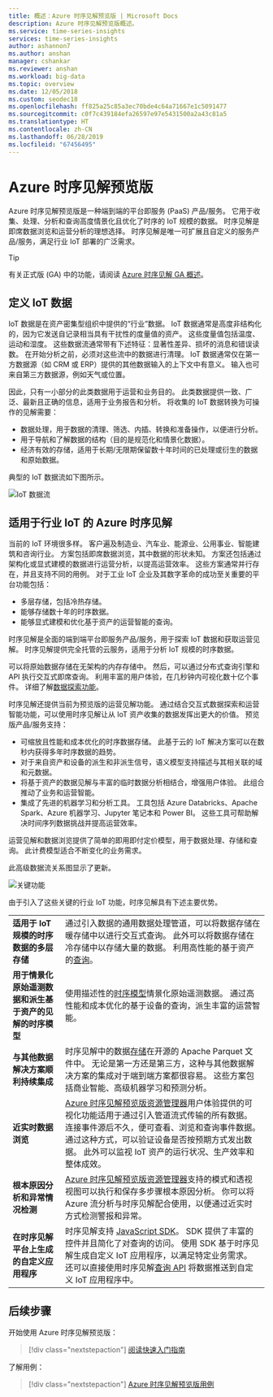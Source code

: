 ```yaml
---
title: 概述：Azure 时序见解预览版 | Microsoft Docs
description: Azure 时序见解预览版概述。
ms.service: time-series-insights
services: time-series-insights
author: ashannon7
ms.author: anshan
manager: cshankar
ms.reviewer: anshan
ms.workload: big-data
ms.topic: overview
ms.date: 12/05/2018
ms.custom: seodec18
ms.openlocfilehash: ff825a25c85a3ec70bde4c64a71667e1c5091477
ms.sourcegitcommit: c0f7c439184efa26597e97e5431500a2a43c81a5
ms.translationtype: HT
ms.contentlocale: zh-CN
ms.lasthandoff: 06/28/2019
ms.locfileid: "67456495"
---
```

# <a name="azure-time-series-insights-preview"></a>Azure 时序见解预览版

Azure 时序见解预览版是一种端到端的平台即服务 (PaaS) 产品/服务。 它用于收集、处理、分析和查询高度情景化且优化了时序的 IoT 规模的数据。 时序见解是即席数据浏览和运营分析的理想选择。 时序见解是唯一可扩展且自定义的服务产品/服务，满足行业 IoT 部署的广泛需求。

> [!TIP]
> 有关正式版 (GA) 中的功能，请阅读 [Azure 时序见解 GA 概述](time-series-insights-overview.md)。


## <a name="define-iot-data"></a>定义 IoT 数据

IoT 数据是在资产密集型组织中提供的“行业”数据。 IoT 数据通常是高度非结构化的，因为它发送自记录相当具有干扰性的度量值的资产。 这些度量值包括温度、运动和湿度。 这些数据流通常带有下述特征：显著性差异、损坏的消息和错误读数。 在开始分析之前，必须对这些流中的数据进行清理。 IoT 数据通常仅在第一方数据源（如 CRM 或 ERP）提供的其他数据输入的上下文中有意义。 输入也可来自第三方数据源，例如天气或位置。

因此，只有一小部分的此类数据用于运营和业务目的。 此类数据提供一致、广泛、最新且正确的信息，适用于业务报告和分析。 将收集的 IoT 数据转换为可操作的见解需要：

* 数据处理，用于数据的清理、筛选、内插、转换和准备操作，以便进行分析。
* 用于导航和了解数据的结构（目的是规范化和情景化数据）。
* 经济有效的存储，适用于长期/无限期保留数十年时间的已处理或衍生的数据和原始数据。

典型的 IoT 数据流如下图所示。

  ![IoT 数据流][1]

## <a name="azure-time-series-insights-for-industrial-iot"></a>适用于行业 IoT 的 Azure 时序见解

当前的 IoT 环境很多样。 客户遍及制造业、汽车业、能源业、公用事业、智能建筑和咨询行业。 方案包括即席数据浏览，其中数据的形状未知。 方案还包括通过架构化或显式建模的数据进行运营分析，以提高运营效率。 这些方案通常并行存在，并且支持不同的用例。 对于工业 IoT 企业及其数字革命的成功至关重要的平台功能包括：

- 多层存储，包括冷热存储。 
- 能够存储数十年的时序数据。 
- 能够显式建模和优化基于资产的运营智能的查询。

时序见解是全面的端到端平台即服务产品/服务，用于探索 IoT 数据和获取运营见解。 时序见解提供完全托管的云服务，适用于分析 IoT 规模的时序数据。

可以将原始数据存储在无架构的内存存储中。 然后，可以通过分布式查询引擎和 API 执行交互式即席查询。 利用丰富的用户体验，在几秒钟内可视化数十亿个事件。 详细了解[数据探索功能](./time-series-insights-overview.md)。

时序见解还提供当前为预览版的运营见解功能。 通过结合交互式数据探索和运营智能功能，可以使用时序见解让从 IoT 资产收集的数据发挥出更大的价值。 预览版产品/服务支持：

* 可缩放且性能和成本优化的时序数据存储。 此基于云的 IoT 解决方案可以在数秒内获得多年时序数据的趋势。
* 对于来自资产和设备的派生和非派生信号，语义模型支持描述与其相关联的域和元数据。
* 将基于资产的数据见解与丰富的临时数据分析相结合，增强用户体验。 此组合推动了业务和运营智能。
* 集成了先进的机器学习和分析工具。 工具包括 Azure Databricks、Apache Spark、Azure 机器学习、Jupyter 笔记本和 Power BI。 这些工具可帮助解决时间序列数据挑战并提高运营效率。

运营见解和数据浏览提供了简单的即用即付定价模型，用于数据处理、存储和查询。 此计费模型适合不断变化的业务需求。

此高级数据流关系图显示了更新。

  ![关键功能][2]

由于引入了这些关键的行业 IoT 功能，时序见解具有下述主要优势。

| | |
| ---| ---|
| **适用于 IoT 规模的时序数据的多层存储** | 通过引入数据的通用数据处理管道，可以将数据存储在暖存储中以进行交互式查询。 此外可以将数据存储在冷存储中以存储大量的数据。 利用高性能的基于资产的[查询](./time-series-insights-update-tsq.md)。 |
| **用于情景化原始遥测数据和派生基于资产的见解的时序模型** | 使用描述性的[时序模型](./time-series-insights-update-tsm.md)情景化原始遥测数据。 通过高性能和成本优化的基于设备的查询，派生丰富的运营智能。 |
| **与其他数据解决方案顺利持续集成** |  时序见解中的数据[存储](./time-series-insights-update-storage-ingress.md)在开源的 Apache Parquet 文件中。 无论是第一方还是第三方，这种与其他数据解决方案的集成对于端到端方案都很容易。 这些方案包括商业智能、高级机器学习和预测分析。 |
| **近实时数据浏览** | [Azure 时序见解预览版资源管理器](./time-series-insights-update-explorer.md)用户体验提供的可视化功能适用于通过引入管道流式传输的所有数据。 连接事件源后不久，便可查看、浏览和查询事件数据。 通过这种方式，可以验证设备是否按预期方式发出数据。 此外可以监视 IoT 资产的运行状况、生产效率和整体成效。 |
| **根本原因分析和异常情况检测** | [Azure 时序见解预览版资源管理器](./time-series-insights-update-explorer.md)支持的模式和透视视图可以执行和保存多步骤根本原因分析。 你可以将 Azure 流分析与时序见解配合使用，以便通过近实时方式检测警报和异常。 |
| **在时序见解平台上生成的自定义应用程序** | 时序见解支持 [JavaScript SDK](./tutorial-explore-js-client-lib.md)。 SDK 提供了丰富的控件并且简化了对查询的访问。 使用 SDK 基于时序见解生成自定义 IoT 应用程序，以满足特定业务需求。 还可以直接使用时序见解[查询 API](./time-series-insights-update-tsq.md) 将数据推送到自定义 IoT 应用程序中。 |

## <a name="next-steps"></a>后续步骤

开始使用 Azure 时序见解预览版：

> [!div class="nextstepaction"]
> [阅读快速入门指南](./time-series-insights-update-quickstart.md)

了解用例：

> [!div class="nextstepaction"]
> [Azure 时序见解预览版用例](./time-series-insights-update-use-cases.md)

<!-- Images -->
[1]: media/v2-update-overview/overview_one.png
[2]: media/v2-update-overview/overview_two.png